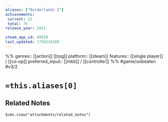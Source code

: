 ```yaml
---
aliases: ["Borderlands 2"]
achievements:
 current: 12
 total: 75
release_year: 2012

steam_app_id: 49520
last_updated: 1750218209
---
```

%%
genres:: [[action]] [[rpg]]
platform:: [[steam]]
features:: [[single player]] / [[co-op]]
preferred_input:: [[mkb]] / [[controller]]
%%
#game/unbeaten
#v3/2

# `=this.aliases[0]`
## Related Notes
`$=dv.view("attachments/related_notes")`